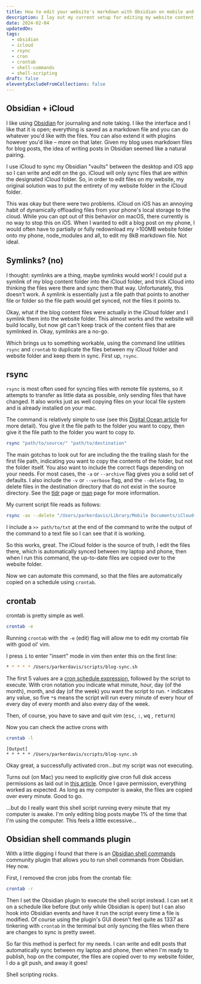 ```yaml
---
title: How to edit your website's markdown with Obsidian on mobile and desktop
description: I lay out my current setup for editing my website content on mobile and desktop
date: 2024-02-04
updatedOn: 
tags:
  - obsidian
  - icloud
  - rsync
  - cron
  - crontab
  - shell-commands
  - shell-scripting
draft: false
eleventyExcludeFromCollections: false
---
```

## Obsidian + iCloud

I like using [Obsidian](https://obsidian.md/) for journaling and note taking. I like the interface and I like that it is open; everything is saved as a markdown file and you can do whatever you'd like with the files. You can also extend it with plugins however you'd like – more on that later. Given my blog uses markdown files for blog posts, the idea of writing posts in Obsidian seemed like a natural pairing. 

I use iCloud to sync my Obsidian "vaults" between the desktop and iOS app so I can write and edit on the go. iCloud will only sync files that are within the designated iCloud folder. So, in order to edit files on my website, my original solution was to put the entirety of my website folder in the iCloud folder. 

This was okay but there were two problems. iCloud on iOS has an annoying habit of dynamically offloading files from your phone's local storage to the cloud. While you can opt out of this behavior on macOS, there currently is no way to stop this on iOS.  When I wanted to edit a blog post on my phone, I would often have to partially or fully redownload my >100MB website folder onto my phone, node_modules and all, to edit my 8kB markdown file. Not ideal. 

## Symlinks? (no)

I thought: symlinks are a thing, maybe symlinks would work! I could put a symlink of my blog content folder into the iCloud folder, and trick iCloud into thinking the files were there and sync them that way. Unfortunately, this doesn't work. A symlink is essentially just a file path that points to another file or folder so the file path would get synced, not the files it points to. 

Okay, what if the blog content files were actually in the iCloud folder and I symlink them into the website folder. This almost works and the website will build locally, but now git can't keep track of the content files that are symlinked in. Okay, symlinks are a no-go. 

Which brings us to something workable, using the command line utilities `rsync` and `crontab` to duplicate the files between my iCloud folder and website folder and keep them in sync. First up, `rsync`. 

## rsync

`rsync` is most often used for syncing files with remote file systems, so it attempts to transfer as little data as possible, only sending files that have changed. It also works just as well copying files on your local file system and is already installed on your mac. 

The command is relatively simple to use (see this [Digital Ocean article](https://www.digitalocean.com/community/tutorials/how-to-use-rsync-to-sync-local-and-remote-directories) for more detail). You give it the file path to the folder you want to copy, then give it the file path to the folder you want to copy *to*. 

```bash
rsync "path/to/source/" "path/to/destination"
```

The main gotchas to look out for are including the the trailing slash for the first file path, indicating you want to copy the contents of the folder, but not the folder itself. You also want to include the correct flags depending on your needs. For most cases, the `-a` or `--archive` flag gives you a solid set of defaults. I also include the `-v` or `--verbose` flag, and the `--delete` flag, to delete files in the destination directory that do not exist in the source directory. See the [tldr](https://tldr.inbrowser.app/pages/common/rsync) page or [man](https://man7.org/linux/man-pages/man1/rsync.1.html) page for more information. 

My current script file reads as follows:

```bash
rsync -av --delete "/Users/parkerdavis/Library/Mobile Documents/iCloud~md~obsidian/Documents/Blog/" "/Users/parkerdavis/projects/agave-portfolio/content/blog" >> /Users/parkerdavis/Desktop/output.txt
```

I include a `>> path/to/txt` at the end of the command to write the output of the command to a text file so I can see that it is working. 

So this works, great. The iCloud folder is the source of truth, I edit the files there, which is automatically synced between my laptop and phone, then when I run this command, the up-to-date files are copied over to the website folder. 

Now we can automate this command, so that the files are automatically copied on a schedule using `crontab`.

## crontab

crontab is pretty simple as well. 
```bash
crontab -e
```

Running `crontab` with the `-e` (edit) flag will allow me to edit my crontab file with good ol' vim.

I press <kbd>i</kbd> to enter "insert" mode in vim then enter this on the first line:

```bash
* * * * * /Users/parkerdavis/scripts/blog-sync.sh
```

The first 5 values are a [cron schedule expression](https://crontab.guru/), followed by the script to execute. With cron notation you indicate what minute, hour, day (of the month), month, and day (of the week) you want the script to run. `*` indicates any value, so five `*`s means the script will run every minute of every hour of every day of every month and also every day of the week. 

Then, of course, you have to save and quit vim (<kbd>esc</kbd>, <kbd>:</kbd>, <kbd>wq</kbd> , <kbd>return</kbd>)

Now you can check the active crons with
```bash
crontab -l
```
```output
[Output]
* * * * * /Users/parkerdavis/scripts/blog-sync.sh
```

Okay great, a successfully activated cron...but my script was not executing. 

Turns out (on Mac) you need to explicitly give cron full disk access permissions as laid out in [this article](https://medium.com/macoclock/automate-running-a-script-using-crontab-on-macos-88a378e0aeac). Once I gave permission, everything worked as expected. As long as my computer is awake, the files are copied over every minute. Good to go. 

...but do I really want this shell script running every minute that my computer is awake. I'm only editing blog posts maybe 1% of the time that I'm using the computer. This feels a little excessive...

## Obsidian shell commands plugin

With a little digging I found that there is an [Obsidian shell commands](https://publish.obsidian.md/shellcommands/Index) community plugin that allows you to run shell commands from Obsidian. Hey now. 

First, I removed the cron jobs from the crontab file:

```bash
crontab -r
```

Then I set the Obsidian plugin to execute the shell script instead. I can set it on a schedule like before (but only while Obsidian is open) but I can also hook into Obsidian events and have it run the script every time a file is modified. Of course using the plugin's GUI doesn't feel quite as 1337 as tinkering with `crontab` in the terminal but only syncing the files when there are changes to sync is pretty sweet.

So far this method is perfect for my needs. I can write and edit posts that automatically sync between my laptop and phone, then when I'm ready to publish, hop on the computer, the files are copied over to my website folder, I do a git push, and away it goes!

Shell scripting rocks. 
